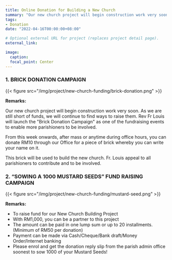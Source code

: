 ```yaml
---
title: Online Donation for Building a New Church
summary: "Our new church project will begin construction work very soon. As we are still short of funds, we will continue to find ways to raise them. Fr. Louis appeal to all parishioners to contribute and to be involved. :pray:"
tags:
- Donation
date: "2022-04-16T00:00:00+08:00"

# Optional external URL for project (replaces project detail page).
external_link:

image:
  caption:  
  focal_point: Center
---
```


### 1. BRICK DONATION CAMPAIGN
{{< figure src="/img/project/new-church-funding/brick-donation.png" >}}

**Remarks:**

Our new church project will begin construction work very soon. As we are still short of funds, we will continue to find ways to raise them. Rev Fr Louis will launch the "Brick Donation Campaign" as one of the fundraising events to enable more parishioners to be involved.

From this week onwards, after mass or anytime  during office hours, you can donate RM10 through our Office for a piece of  brick whereby you can write your name on it.

This brick will be used to build the new church. Fr. Louis appeal to all parishioners to contribute and to be involved.

### 2. “SOWING A 1000 MUSTARD SEEDS” FUND RAISING CAMPAIGN
{{< figure src="/img/project/new-church-funding/mustard-seed.png" >}}

**Remarks:**
- To raise fund for our New Church Building Project
- With RM1,000, you can be a partner to this project
- The amount can be paid in one lump sum or up to 20 installments.   (Minimum of RM50 per donation)
- Payment can be made via Cash/Cheque/Bank draft/Money Order/Internet banking
- Please enrol and get the donation reply slip from the parish admin office soonest to sow 1000 of your Mustard Seeds!
